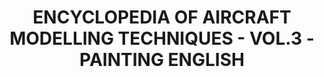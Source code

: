 ---
layout: product
title: "ENCYCLOPEDIA OF AIRCRAFT MODELLING TECHNIQUES - VOL.3 - PAINTING ENGLISH"
price: "4500" 
desc: "Enciklopedija tom 3"
img_path: "/assets/img/A.MIG-6052.webp"
brand: "AMMO"
available: false
special_offer: false
new: false
soon: false
cat: "090000"
subcat: "090100"
subsubcat: "090101"
sifra: "A.MIG-6052"
popular: false
spec: false
---